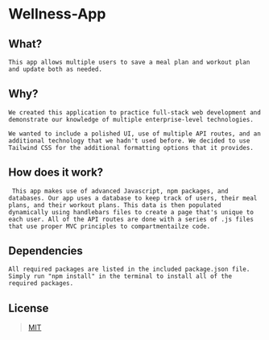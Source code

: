 # Wellness-App

## What?
    This app allows multiple users to save a meal plan and workout plan and update both as needed. 

## Why?
    We created this application to practice full-stack web development and demonstrate our knowledge of multiple enterprise-level technologies.

    We wanted to include a polished UI, use of multiple API routes, and an additional technology that we hadn't used before. We decided to use Tailwind CSS for the additional formatting options that it provides.


## How does it work?
     This app makes use of advanced Javascript, npm packages, and databases. Our app uses a database to keep track of users, their meal plans, and their workout plans. This data is then populated dynamically using handlebars files to create a page that's unique to each user. All of the API routes are done with a series of .js files that use proper MVC principles to compartmentailze code.

## Dependencies
    All required packages are listed in the included package.json file. Simply run "npm install" in the terminal to install all of the required packages.

## License

>[MIT](https://choosealicense.com/licenses/mit/)